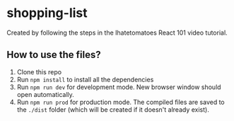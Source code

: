 # shopping-list
Created by following the steps in the Ihatetomatoes React 101 video tutorial.

## How to use the files?

1. Clone this repo
2. Run `npm install` to install all the dependencies
3. Run `npm run dev` for development mode. New browser window should open automatically.
4. Run `npm run prod` for production mode. The compiled files are saved to the `./dist` folder (which will be created if it doesn't already exist).
